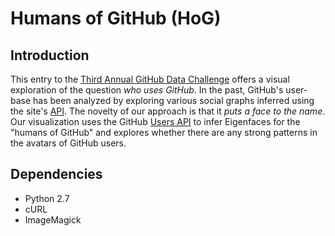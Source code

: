 # Humans of GitHub (HoG)

## Introduction

This entry to the [Third Annual GitHub Data
Challenge](https://github.com/blog/1864-third-annual-github-data-challenge)
offers a visual exploration of the question *who uses GitHub*. In the past,
GitHub's user-base has been analyzed by exploring various social graphs inferred
using the site's [API](https://developer.github.com/v3/). The novelty of our
approach is that it *puts a face to the name*. Our visualization uses the GitHub
[Users API](https://developer.github.com/v3/users/) to infer Eigenfaces for the
"humans of GitHub" and explores whether there are any strong patterns in the
avatars of GitHub users.


## Dependencies

- Python 2.7
- cURL
- ImageMagick
